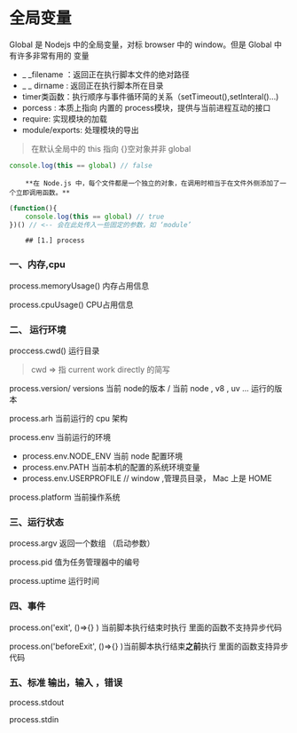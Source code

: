 # 全局变量

Global 是 Nodejs 中的全局变量，对标 browser 中的 window。但是 Global 中有许多非常有用的 变量

- _ _filename ：返回正在执行脚本文件的绝对路径
- _ _ dirname : 返回正在执行脚本所在目录
- timer类函数：执行顺序与事件循环简的关系（setTimeout(),setInteral()...)
- porcess : 本质上指向 内置的 process模块，提供与当前进程互动的接口
- require:  实现模块的加载
- module/exports: 处理模块的导出

> 在默认全局中的 this 指向 {}空对象并非 global

```js
console.log(this == global) // false
```

 		**在 Node.js 中，每个文件都是一个独立的对象，在调用时相当于在文件外侧添加了一个立即调用函数。**

```js
(function(){
    console.log(this == global) // true
})() // <-- 会在此处传入一些固定的参数，如 ‘module’
```

		## [1.] process



### 一、内存,cpu

process.memoryUsage() 内存占用信息

process.cpuUsage() CPU占用信息

### 二、 运行环境

proccess.cwd() 运行目录 

> cwd => 指  current work directly 的简写 

process.version/ versions 当前 node的版本 / 当前 node , v8 , uv ... 运行的版本

process.arh 当前运行的 cpu 架构

process.env 当前运行的环境

- process.env.NODE_ENV  当前 node 配置环境
- process.env.PATH 当前本机的配置的系统环境变量
- process.env.USERPROFILE // window ,管理员目录， Mac 上是 HOME

process.platform 当前操作系统

### 三、运行状态

process.argv 返回一个数组 （启动参数）

process.pid 	值为任务管理器中的编号

process.uptime 运行时间

### 四、事件

process.on('exit', ()=>{} )  当前脚本执行结束时执行  里面的函数不支持异步代码

process.on('beforeExit', ()=>{} )当前脚本执行结束**之前**执行 里面的函数支持异步代码

### 五、标准 输出，输入 ，错误

process.stdout

process.stdin






















